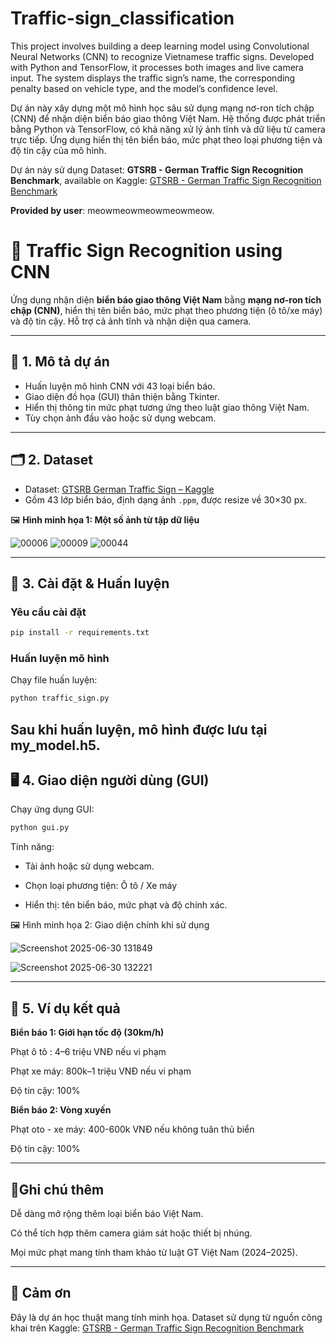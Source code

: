 # Traffic-sign_classification
This project involves building a deep learning model using Convolutional Neural Networks (CNN) to recognize Vietnamese traffic signs. Developed with Python and TensorFlow, it processes both images and live camera input. The system displays the traffic sign’s name, the corresponding penalty based on vehicle type, and the model’s confidence level.

Dự án này xây dựng một mô hình học sâu sử dụng mạng nơ-ron tích chập (CNN) để nhận diện biển báo giao thông Việt Nam. Hệ thống được phát triển bằng Python và TensorFlow, có khả năng xử lý ảnh tĩnh và dữ liệu từ camera trực tiếp. Ứng dụng hiển thị tên biển báo, mức phạt theo loại phương tiện và độ tin cậy của mô hình.

Dự án này sử dụng Dataset: **GTSRB - German Traffic Sign Recognition Benchmark**, available on Kaggle:
[GTSRB - German Traffic Sign Recognition Benchmark](https://www.kaggle.com/datasets/meowmeowmeowmeowmeow/gtsrb-german-traffic-sign)

**Provided by user**: meowmeowmeowmeowmeow.


# 🚦 Traffic Sign Recognition using CNN

Ứng dụng nhận diện **biển báo giao thông Việt Nam** bằng **mạng nơ-ron tích chập (CNN)**, hiển thị tên biển báo, mức phạt theo phương tiện (ô tô/xe máy) và độ tin cậy. Hỗ trợ cả ảnh tĩnh và nhận diện qua camera.

---

## 🧠 1. Mô tả dự án

- Huấn luyện mô hình CNN với 43 loại biển báo.
- Giao diện đồ họa (GUI) thân thiện bằng Tkinter.
- Hiển thị thông tin mức phạt tương ứng theo luật giao thông Việt Nam.
- Tùy chọn ảnh đầu vào hoặc sử dụng webcam.

---

## 🗂️ 2. Dataset

- Dataset: [GTSRB German Traffic Sign – Kaggle](https://www.kaggle.com/datasets/meowmeowmeowmeowmeow/gtsrb-german-traffic-sign)
- Gồm 43 lớp biển báo, định dạng ảnh `.ppm`, được resize về 30×30 px.

🖼️ **Hình minh họa 1: Một số ảnh từ tập dữ liệu**

![00006](https://github.com/user-attachments/assets/b2473d03-1478-4548-9cbf-8fec38e9b508) ![00009](https://github.com/user-attachments/assets/5be14d24-645f-420f-bb77-63646c3a934a)  ![00044](https://github.com/user-attachments/assets/6b39127c-a992-4731-8233-0db4cde5d214)



---

## 🧪 3. Cài đặt & Huấn luyện

### Yêu cầu cài đặt
```bash
pip install -r requirements.txt
```
### Huấn luyện mô hình
Chạy file huấn luyện:

```bash
python traffic_sign.py
```
Sau khi huấn luyện, mô hình được lưu tại my_model.h5.
---

## 🖥️ 4. Giao diện người dùng (GUI)

Chạy ứng dụng GUI:

```bash
python gui.py
```

Tính năng:
 + Tải ảnh hoặc sử dụng webcam.

 + Chọn loại phương tiện: Ô tô / Xe máy

 + Hiển thị: tên biển báo, mức phạt và độ chính xác.

🖼️ Hình minh họa 2: Giao diện chính khi sử dụng

![Screenshot 2025-06-30 131849](https://github.com/user-attachments/assets/51e01450-80bf-4b7a-b59d-693570d3350b)

![Screenshot 2025-06-30 132221](https://github.com/user-attachments/assets/2d7d0c51-eec1-4958-b663-a65593a4f9af)


---
## 📌 5. Ví dụ kết quả

**Biển báo 1: Giới hạn tốc độ (30km/h)**

Phạt ô tô  : 4–6 triệu VNĐ nếu vi phạm

Phạt xe máy: 800k–1 triệu VNĐ nếu vi phạm

Độ tin cậy: 100%



**Biển báo 2: Vòng xuyến**

Phạt oto - xe máy: 400-600k VNĐ nếu không tuân thủ biển

Độ tin cậy: 100%

---
## 📝Ghi chú thêm

Dễ dàng mở rộng thêm loại biển báo Việt Nam.


Có thể tích hợp thêm camera giám sát hoặc thiết bị nhúng.


Mọi mức phạt mang tính tham khảo từ luật GT Việt Nam (2024–2025).


---
## 👏 Cảm ơn

Đây là dự án học thuật mang tính minh họa. Dataset sử dụng từ nguồn công khai trên Kaggle:
[GTSRB - German Traffic Sign Recognition Benchmark](https://www.kaggle.com/datasets/meowmeowmeowmeowmeow/gtsrb-german-traffic-sign)




